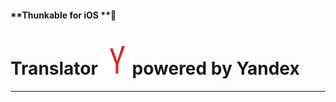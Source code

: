 #### **Thunkable for iOS **

# Translator ![](/assets/yandex-translator-ios-icon.png)powered by Yandex

---



